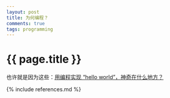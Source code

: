 ```yaml
---
layout: post
title: 为何编程？
comments: true
tags: programming
---
```


{{ page.title }}
================

也许就是因为这些：[用编程实现 “hello world”，神奇在什么地方？](http://www.zhihu.com/question/23120049)	

{% include references.md %}
